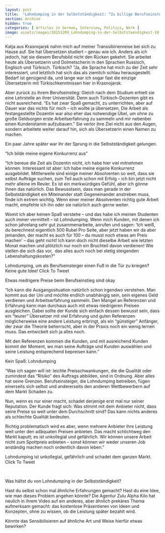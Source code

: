 ```yaml
---
layout: post
title:  "Lohndumping in der Selbstständigkeit: “Zu billige Berufseinsteiger machen den Markt kaputt!”"
section: Archive
hidden: true
categories: [ Articles in German, Interview, Politics, Work ]
image: assets/images/20151209_Lohndumping-in-der-Selbststaendigkeit-10.39.01.jpg
---
```



Katja aus Krasnojarsk nahm mich auf meiner Transsibirienreise bei sich zu Hause auf. Sie hat Übersetzen studiert – genau wie ich. Anders als ich jedoch, hat sie diesem Berufsbild nicht den Rücken gekehrt. Sie arbeitet heute als Übersetzerin und Dolmetscherin in den Sprachen Russisch, Englisch und Türkisch. Türkisch? “Ja, die Sprache hat mich zu der Zeit sehr interessiert, und letztlich hat sich das als ziemlich schlau herausgestellt. Bedarf ist genügend da, und lange war ich sogar fast die einzige Übersetzerin mit Türkischkenntnissen hier in Krasnojarsk.

Aber zurück zu ihrem Berufseinstieg: Gleich nach dem Studium erhielt sie eine Lehrstelle an ihrer Universität. Denn auch Türkisch-Dozenten gibt es nicht ausreichend. “Es hat zwar Spaß gemacht, zu unterrichten, aber auf Dauer war das nichts für mich – ich wollte ja übersetzen. Die Arbeit als festangestellte Dozentin war also eher das notwendige Übel, um ohne zu große Geldsorgen erste Arbeitserfahrung zu sammeln und mir nebenbei einen Kundenstamm aufzubauen.” Sie verlor ihre Ziel nicht aus den Augen, sondern arbeitete weiter darauf hin, sich als Übersetzerin einen Namen zu machen.

Ein paar Jahre später war ihr der Sprung in die Selbstständigkeit gelungen.

“Ich bilde meine eigene Konkurrenz aus”

“Ich bereue die Zeit als Dozentin nicht, ich habe hier viel mitnehmen können. Interessant ist aber: Ich habe meine eigene Konkurrenz ausgebildet. Mittlerweile sind einige meiner Absolventen so weit, dass sie selbst Aufträge suchen, zum Teil auch schon mit Erfolg – ich bin jetzt nicht mehr alleine im Revier. Es ist ein merkwürdiges Gefühl, aber ich gönne ihnen das natürlich. Das Bewusstsein, dass man gerade in der Selbstständigkeit ein Miteinander statt Gegeneinander anstreben muss, finde ich extrem wichtig. Wenn einer meiner Absolventen richtig gute Arbeit macht, empfehle ich ihn oder sie natürlich auch gerne weiter.

Womit ich aber keinen Spaß verstehe – und das habe ich meinen Studenten auch immer vermittelt – ist Lohndumping. Wenn mich Kunden, mit denen ich schon jahrelang sehr gut zusammenarbeite, anrufen und sagen: ‘Ich weiß, du berechnest eigentlich 500 Rubel Pro Seite, aber jetzt haben wir da aber jemanden, der macht es auch für 100 – du musst noch etwas am Preis machen’ – das geht nicht! Ich kann doch nicht dieselbe Arbeit wie letzten Monat machen und plötzlich nur noch ein Bruchteil davon verdienen! Wie stellen die sich das vor,  das alles auch noch bei stetig steigenden Lebenshaltungskosten?”

Lohndumping, um als Berufseinsteiger einen Fuß in die Tür zu kriegen? Keine gute Idee!  Click To Tweet

Etwas niedrigere Preise beim Berufseinstieg sind okay

“Ich kann die Ausgangssituation natürlich schon irgendwo verstehen. Man kommt aus der Uni und möchte endlich unabhängig sein, sein eigenes Geld verdienen und Arbeitserfahrung sammeln. Den Mangel an Referenzen und Erfahrung kann man durchaus auch mit etwas niedrigeren Preisen ausgleichen. Dabei sollte der Kunde sich einfach dessen bewusst sein, dass ein “teurer” Übersetzer mit viel Erfahrung und guten Referenzen möglicherweise eine andere Leistung erbringt, als ein “günstiger” Anfänger, der zwar die Theorie beherrscht, aber in der Praxis noch ein wenig lernen muss. Das entwickelt sich ja alles noch.

Mit den Referenzen kommen die Kunden, und mit ausreichend Kunden kommt der Moment, wo man seine Aufträge und Kunden auswählen und seine Leistung entsprechend bepreisen kann.”

Kein Spaß: Lohndumping

“Was ich sagen will ist: leichte Preisschwankungen, die die Qualität oder zumindest das “Risiko” des Auftrags abbilden, sind in Ordnung. Aber alles hat seine Grenzen. Berufseinsteiger, die Lohndumping betreiben, fügen einerseits sich selbst und andererseits den anderen Wettbewerbern auf dem Markt Schaden zu.

Nun, wenn es nur einer macht, schadet derjenige erst mal nur seiner Reputation. Der Kunde fragt sich: Was stimmt mit dem Anbieter nicht, dass seine Preise so weit unter dem Durchschnitt sind? Das kann nichts anderes als schlechte Qualität bedeuten.

Richtig problematisch wird es aber, wenn mehrere Anbieter ihre Leistung weit unter den adäquaten Preisen anbieten. Das macht schlichtweg den Markt kaputt; es ist unkollegial und gefährlich. Wir können unsere Arbeit nicht zum Spottpreis anbieten – sonst können wir weder unseren Job anständig machen noch ordentlich davon leben.”

Lohndumping ist unkollegial, gefährlich und schadet dem ganzen Markt. Click To Tweet

 

Was hältst du von Lohndumping in der Selbstständigkeit?

Hast du selbst schon mal ähnliche Erfahrungen gemacht? Hast du eine Idee, wie man dieses Problem angehen könnte? Die Agentur Zulu Alpha Kilo hat neulich in ihrem Video auf ein anderes, aber ähnlich prekäres Thema aufmerksam gemacht: das kostenlose Präsentieren von Ideen und Konzepten, ohne zu wissen, ob die Leistung später bezahlt wird.

Könnte das Sensibilisieren auf ähnliche Art und Weise hierfür etwas bewirken?

 

